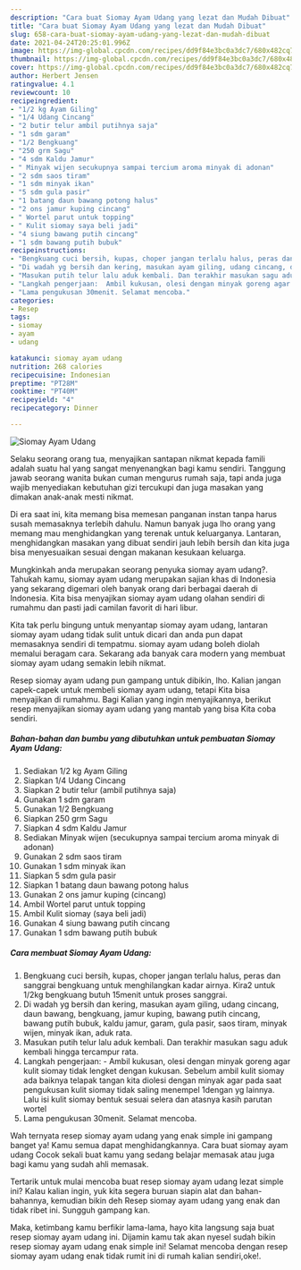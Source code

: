 ```yaml
---
description: "Cara buat Siomay Ayam Udang yang lezat dan Mudah Dibuat"
title: "Cara buat Siomay Ayam Udang yang lezat dan Mudah Dibuat"
slug: 658-cara-buat-siomay-ayam-udang-yang-lezat-dan-mudah-dibuat
date: 2021-04-24T20:25:01.996Z
image: https://img-global.cpcdn.com/recipes/dd9f84e3bc0a3dc7/680x482cq70/siomay-ayam-udang-foto-resep-utama.jpg
thumbnail: https://img-global.cpcdn.com/recipes/dd9f84e3bc0a3dc7/680x482cq70/siomay-ayam-udang-foto-resep-utama.jpg
cover: https://img-global.cpcdn.com/recipes/dd9f84e3bc0a3dc7/680x482cq70/siomay-ayam-udang-foto-resep-utama.jpg
author: Herbert Jensen
ratingvalue: 4.1
reviewcount: 10
recipeingredient:
- "1/2 kg Ayam Giling"
- "1/4 Udang Cincang"
- "2 butir telur ambil putihnya saja"
- "1 sdm garam"
- "1/2 Bengkuang"
- "250 grm Sagu"
- "4 sdm Kaldu Jamur"
- " Minyak wijen secukupnya sampai tercium aroma minyak di adonan"
- "2 sdm saos tiram"
- "1 sdm minyak ikan"
- "5 sdm gula pasir"
- "1 batang daun bawang potong halus"
- "2 ons jamur kuping cincang"
- " Wortel parut untuk topping"
- " Kulit siomay saya beli jadi"
- "4 siung bawang putih cincang"
- "1 sdm bawang putih bubuk"
recipeinstructions:
- "Bengkuang cuci bersih, kupas, choper jangan terlalu halus, peras dan sanggrai bengkuang untuk menghilangkan kadar airnya. Kira2 untuk 1/2kg bengkuang butuh 15menit untuk proses sanggrai."
- "Di wadah yg bersih dan kering, masukan ayam giling, udang cincang, daun bawang, bengkuang, jamur kuping, bawang putih cincang, bawang putih bubuk, kaldu jamur, garam, gula pasir, saos tiram, minyak wijen, minyak ikan, aduk rata."
- "Masukan putih telur lalu aduk kembali. Dan terakhir masukan sagu aduk kembali hingga tercampur rata."
- "Langkah pengerjaan:  Ambil kukusan, olesi dengan minyak goreng agar kulit siomay tidak lengket dengan kukusan. Sebelum ambil kulit siomay ada baiknya telapak tangan kita diolesi dengan minyak agar pada saat pengukusan kulit siomay tidak saling menempel 1dengan yg lainnya. Lalu isi kulit siomay bentuk sesuai selera dan atasnya kasih parutan wortel"
- "Lama pengukusan 30menit. Selamat mencoba."
categories:
- Resep
tags:
- siomay
- ayam
- udang

katakunci: siomay ayam udang 
nutrition: 268 calories
recipecuisine: Indonesian
preptime: "PT28M"
cooktime: "PT40M"
recipeyield: "4"
recipecategory: Dinner

---
```



![Siomay Ayam Udang](https://img-global.cpcdn.com/recipes/dd9f84e3bc0a3dc7/680x482cq70/siomay-ayam-udang-foto-resep-utama.jpg)

Selaku seorang orang tua, menyajikan santapan nikmat kepada famili adalah suatu hal yang sangat menyenangkan bagi kamu sendiri. Tanggung jawab seorang  wanita bukan cuman mengurus rumah saja, tapi anda juga wajib menyediakan kebutuhan gizi tercukupi dan juga masakan yang dimakan anak-anak mesti nikmat.

Di era  saat ini, kita memang bisa memesan panganan instan tanpa harus susah memasaknya terlebih dahulu. Namun banyak juga lho orang yang memang mau menghidangkan yang terenak untuk keluarganya. Lantaran, menghidangkan masakan yang dibuat sendiri jauh lebih bersih dan kita juga bisa menyesuaikan sesuai dengan makanan kesukaan keluarga. 



Mungkinkah anda merupakan seorang penyuka siomay ayam udang?. Tahukah kamu, siomay ayam udang merupakan sajian khas di Indonesia yang sekarang digemari oleh banyak orang dari berbagai daerah di Indonesia. Kita bisa menyajikan siomay ayam udang olahan sendiri di rumahmu dan pasti jadi camilan favorit di hari libur.

Kita tak perlu bingung untuk menyantap siomay ayam udang, lantaran siomay ayam udang tidak sulit untuk dicari dan anda pun dapat memasaknya sendiri di tempatmu. siomay ayam udang boleh diolah memalui beragam cara. Sekarang ada banyak cara modern yang membuat siomay ayam udang semakin lebih nikmat.

Resep siomay ayam udang pun gampang untuk dibikin, lho. Kalian jangan capek-capek untuk membeli siomay ayam udang, tetapi Kita bisa menyajikan di rumahmu. Bagi Kalian yang ingin menyajikannya, berikut resep menyajikan siomay ayam udang yang mantab yang bisa Kita coba sendiri.

<!--inarticleads1-->

##### Bahan-bahan dan bumbu yang dibutuhkan untuk pembuatan Siomay Ayam Udang:

1. Sediakan 1/2 kg Ayam Giling
1. Siapkan 1/4 Udang Cincang
1. Siapkan 2 butir telur (ambil putihnya saja)
1. Gunakan 1 sdm garam
1. Gunakan 1/2 Bengkuang
1. Siapkan 250 grm Sagu
1. Siapkan 4 sdm Kaldu Jamur
1. Sediakan  Minyak wijen (secukupnya sampai tercium aroma minyak di adonan)
1. Gunakan 2 sdm saos tiram
1. Gunakan 1 sdm minyak ikan
1. Siapkan 5 sdm gula pasir
1. Siapkan 1 batang daun bawang potong halus
1. Gunakan 2 ons jamur kuping (cincang)
1. Ambil  Wortel parut untuk topping
1. Ambil  Kulit siomay (saya beli jadi)
1. Gunakan 4 siung bawang putih cincang
1. Gunakan 1 sdm bawang putih bubuk




<!--inarticleads2-->

##### Cara membuat Siomay Ayam Udang:

1. Bengkuang cuci bersih, kupas, choper jangan terlalu halus, peras dan sanggrai bengkuang untuk menghilangkan kadar airnya. Kira2 untuk 1/2kg bengkuang butuh 15menit untuk proses sanggrai.
1. Di wadah yg bersih dan kering, masukan ayam giling, udang cincang, daun bawang, bengkuang, jamur kuping, bawang putih cincang, bawang putih bubuk, kaldu jamur, garam, gula pasir, saos tiram, minyak wijen, minyak ikan, aduk rata.
1. Masukan putih telur lalu aduk kembali. Dan terakhir masukan sagu aduk kembali hingga tercampur rata.
1. Langkah pengerjaan:  - Ambil kukusan, olesi dengan minyak goreng agar kulit siomay tidak lengket dengan kukusan. Sebelum ambil kulit siomay ada baiknya telapak tangan kita diolesi dengan minyak agar pada saat pengukusan kulit siomay tidak saling menempel 1dengan yg lainnya. Lalu isi kulit siomay bentuk sesuai selera dan atasnya kasih parutan wortel
1. Lama pengukusan 30menit. Selamat mencoba.




Wah ternyata resep siomay ayam udang yang enak simple ini gampang banget ya! Kamu semua dapat menghidangkannya. Cara buat siomay ayam udang Cocok sekali buat kamu yang sedang belajar memasak atau juga bagi kamu yang sudah ahli memasak.

Tertarik untuk mulai mencoba buat resep siomay ayam udang lezat simple ini? Kalau kalian ingin, yuk kita segera buruan siapin alat dan bahan-bahannya, kemudian bikin deh Resep siomay ayam udang yang enak dan tidak ribet ini. Sungguh gampang kan. 

Maka, ketimbang kamu berfikir lama-lama, hayo kita langsung saja buat resep siomay ayam udang ini. Dijamin kamu tak akan nyesel sudah bikin resep siomay ayam udang enak simple ini! Selamat mencoba dengan resep siomay ayam udang enak tidak rumit ini di rumah kalian sendiri,oke!.

